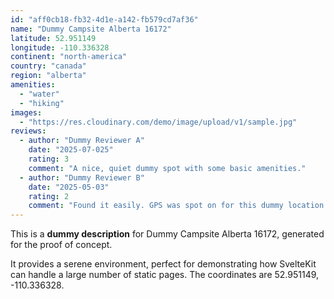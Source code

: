 ```yaml
---
id: "aff0cb18-fb32-4d1e-a142-fb579cd7af36"
name: "Dummy Campsite Alberta 16172"
latitude: 52.951149
longitude: -110.336328
continent: "north-america"
country: "canada"
region: "alberta"
amenities:
  - "water"
  - "hiking"
images:
  - "https://res.cloudinary.com/demo/image/upload/v1/sample.jpg"
reviews:
  - author: "Dummy Reviewer A"
    date: "2025-07-025"
    rating: 3
    comment: "A nice, quiet dummy spot with some basic amenities."
  - author: "Dummy Reviewer B"
    date: "2025-05-03"
    rating: 2
    comment: "Found it easily. GPS was spot on for this dummy location."
---
```


This is a **dummy description** for Dummy Campsite Alberta 16172, generated for the proof of concept.

It provides a serene environment, perfect for demonstrating how SvelteKit can handle a large number of static pages. The coordinates are 52.951149, -110.336328.
